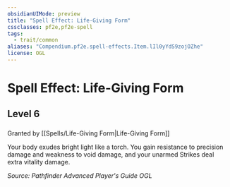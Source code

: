 ```yaml
---
obsidianUIMode: preview
title: "Spell Effect: Life-Giving Form"
cssclasses: pf2e,pf2e-spell
tags:
  - trait/common
aliases: "Compendium.pf2e.spell-effects.Item.lIl0yYdS9zojOZhe"
license: OGL
---
```

# Spell Effect: Life-Giving Form
## Level 6
### 






Granted by [[Spells/Life-Giving Form|Life-Giving Form]]

Your body exudes bright light like a torch. You gain resistance to precision damage and weakness to void damage, and your unarmed Strikes deal extra vitality damage.

*Source: Pathfinder Advanced Player's Guide*
*OGL*